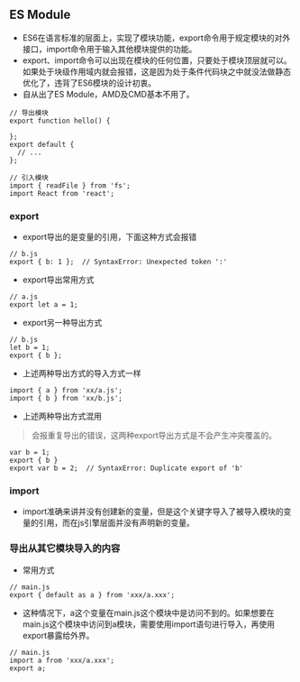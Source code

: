 ## ES Module
- ES6在语言标准的层面上，实现了模块功能，export命令用于规定模块的对外接口，import命令用于输入其他模块提供的功能。
- export、import命令可以出现在模块的任何位置，只要处于模块顶层就可以。如果处于块级作用域内就会报错，这是因为处于条件代码块之中就没法做静态优化了，违背了ES6模块的设计初衷。
- 自从出了ES Module，AMD及CMD基本不用了。
```
// 导出模块
export function hello() {

};
export default {
  // ...
};

// 引入模块
import { readFile } from 'fs';
import React from 'react';
```
### export
- export导出的是变量的引用，下面这种方式会报错
```
// b.js
export { b: 1 };  // SyntaxError: Unexpected token ':'
```
- export导出常用方式
```
// a.js
export let a = 1;
```
- export另一种导出方式
```
// b.js
let b = 1;
export { b };
```
- 上述两种导出方式的导入方式一样
```
import { a } from 'xx/a.js';
import { b } from 'xx/b.js';
```
- 上述两种导出方式混用
> 会报重复导出的错误，这两种export导出方式是不会产生冲突覆盖的。

```
var b = 1;
export { b }
export var b = 2;  // SyntaxError: Duplicate export of 'b'
```
### import
- import准确来讲并没有创建新的变量，但是这个关键字导入了被导入模块的变量的引用，而在js引擎层面并没有声明新的变量。
### 导出从其它模块导入的内容
- 常用方式
```
// main.js
export { default as a } from 'xxx/a.xxx';
```
- 这种情况下，a这个变量在main.js这个模块中是访问不到的。如果想要在main.js这个模块中访问到a模块，需要使用import语句进行导入，再使用export暴露给外界。
```
// main.js
import a from 'xxx/a.xxx';
export a;
```